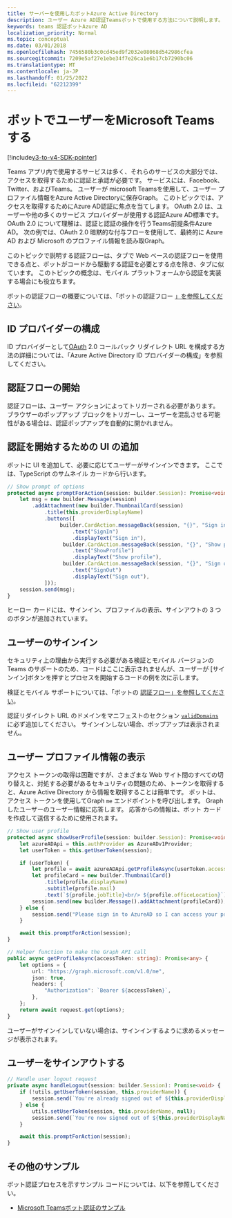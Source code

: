 ```yaml
---
title: サーバーを使用したボットAzure Active Directory
description: ユーザー Azure AD認証Teamsボットで使用する方法について説明します。
keywords: teams 認証ボットAzure AD
localization_priority: Normal
ms.topic: conceptual
ms.date: 03/01/2018
ms.openlocfilehash: 7456580b3c0cd45ed9f2032e08068d542986cfea
ms.sourcegitcommit: 7209e5af27e1ebe34f7e26ca1e6b17cb7290bc06
ms.translationtype: MT
ms.contentlocale: ja-JP
ms.lasthandoff: 01/25/2022
ms.locfileid: "62212399"
---
```

# <a name="authenticate-a-user-in-a-microsoft-teams-bot"></a>ボットでユーザーをMicrosoft Teamsする

[!include[v3-to-v4-SDK-pointer](~/includes/v3-to-v4-pointer-bots.md)]

Teams アプリ内で使用するサービスは多く、それらのサービスの大部分では、アクセスを取得するために認証と承認が必要です。 サービスには、Facebook、Twitter、およびTeams。 ユーザーが microsoft Teamsを使用して、ユーザー プロファイル情報をAzure Active Directoryに保存Graph。 このトピックでは、アクセスを取得するためにAzure AD認証に焦点を当てします。
OAuth 2.0 は、ユーザーや他の多くのサービス プロバイダーが使用する認証Azure AD標準です。 OAuth 2.0 について理解は、認証と認証の操作を行うTeams前提条件Azure AD。 次の例では、OAuth 2.0 暗黙的な付与フローを使用して、最終的に Azure AD および Microsoft のプロファイル情報を読み取Graph。

このトピックで説明する認証フローは、タブで Web ベースの認証フローを使用できる点と、ボットがコードから駆動する認証を必要とする点を除き、タブに似ています。 このトピックの概念は、モバイル プラットフォームから認証を実装する場合にも役立ちます。

ボットの認証フローの概要については、「ボットの認証フロー [」を参照してください](~/resources/bot-v3/bot-authentication/auth-flow-bot.md)。

## <a name="configuring-identity-providers"></a>ID プロバイダーの構成

ID プロバイダーとして[OAuth](~/concepts/authentication/configure-identity-provider.md) 2.0 コールバック リダイレクト URL を構成する方法の詳細については、「Azure Active Directory ID プロバイダーの構成」を参照してください。

## <a name="initiate-authentication-flow"></a>認証フローの開始

認証フローは、ユーザー アクションによってトリガーされる必要があります。 ブラウザーのポップアップ ブロックをトリガーし、ユーザーを混乱させる可能性がある場合は、認証ポップアップを自動的に開かれません。

## <a name="add-ui-to-start-authentication"></a>認証を開始するための UI の追加

ボットに UI を追加して、必要に応じてユーザーがサインインできます。 ここでは、TypeScript のサムネイル カードから行います。

```typescript
// Show prompt of options
protected async promptForAction(session: builder.Session): Promise<void> {
    let msg = new builder.Message(session)
        .addAttachment(new builder.ThumbnailCard(session)
            .title(this.providerDisplayName)
            .buttons([
                 builder.CardAction.messageBack(session, "{}", "Sign in")
                     .text("SignIn")
                     .displayText("Sign in"),
                  builder.CardAction.messageBack(session, "{}", "Show profile")
                     .text("ShowProfile")
                     .displayText("Show profile"),
                  builder.CardAction.messageBack(session, "{}", "Sign out")
                     .text("SignOut")
                     .displayText("Sign out"),
            ]));
    session.send(msg);
}
```

ヒーロー カードには、サインイン、プロファイルの表示、サインアウトの 3 つのボタンが追加されています。

## <a name="sign-the-user-in"></a>ユーザーのサインイン

セキュリティ上の理由から実行する必要がある検証とモバイル バージョンの Teams のサポートのため、コードはここに表示されませんが、ユーザーが [サインイン][](https://github.com/OfficeDev/microsoft-teams-sample-auth-node/blob/e84020562d7c8b83f4a357a4a4d91298c5d2989d/src/dialogs/BaseIdentityDialog.ts#L154-L195)ボタンを押すとプロセスを開始するコードの例を次に示します。

検証とモバイル サポートについては、「ボットの [認証フロー」を参照してください](~/resources/bot-v3/bot-authentication/auth-flow-bot.md)。

認証リダイレクト URL のドメインをマニフェストのセクション [`validDomains`](~/resources/schema/manifest-schema.md#validdomains) に必ず追加してください。 サインインしない場合、ポップアップは表示されません。

## <a name="showing-user-profile-information"></a>ユーザー プロファイル情報の表示

アクセス トークンの取得は困難ですが、さまざまな Web サイト間のすべての切り替えと、対処する必要があるセキュリティの問題のため、トークンを取得すると、Azure Active Directory から情報を取得することは簡単です。 ボットは、アクセス トークンを使用してGraph `me` エンドポイントを呼び出します。 Graphしたユーザーのユーザー情報に応答します。 応答からの情報は、ボット カードを作成して送信するために使用されます。

```typescript
// Show user profile
protected async showUserProfile(session: builder.Session): Promise<void> {
    let azureADApi = this.authProvider as AzureADv1Provider;
    let userToken = this.getUserToken(session);

    if (userToken) {
        let profile = await azureADApi.getProfileAsync(userToken.accessToken);
        let profileCard = new builder.ThumbnailCard()
            .title(profile.displayName)
            .subtitle(profile.mail)
            .text(`${profile.jobTitle}<br/> ${profile.officeLocation}`);
        session.send(new builder.Message().addAttachment(profileCard));
    } else {
        session.send("Please sign in to AzureAD so I can access your profile.");
    }

    await this.promptForAction(session);
}

// Helper function to make the Graph API call
public async getProfileAsync(accessToken: string): Promise<any> {
    let options = {
        url: "https://graph.microsoft.com/v1.0/me",
        json: true,
        headers: {
            "Authorization": `Bearer ${accessToken}`,
        },
    };
    return await request.get(options);
}
```

ユーザーがサインインしていない場合は、サインインするように求めるメッセージが表示されます。

## <a name="sign-the-user-out"></a>ユーザーをサインアウトする

```typescript
// Handle user logout request
private async handleLogout(session: builder.Session): Promise<void> {
    if (!utils.getUserToken(session, this.providerName)) {
        session.send(`You're already signed out of ${this.providerDisplayName}.`);
    } else {
        utils.setUserToken(session, this.providerName, null);
        session.send(`You're now signed out of ${this.providerDisplayName}.`);
    }

    await this.promptForAction(session);
}
```

## <a name="other-samples"></a>その他のサンプル

ボット認証プロセスを示すサンプル コードについては、以下を参照してください。

* [Microsoft Teamsボット認証のサンプル](https://github.com/OfficeDev/microsoft-teams-sample-auth-node)
